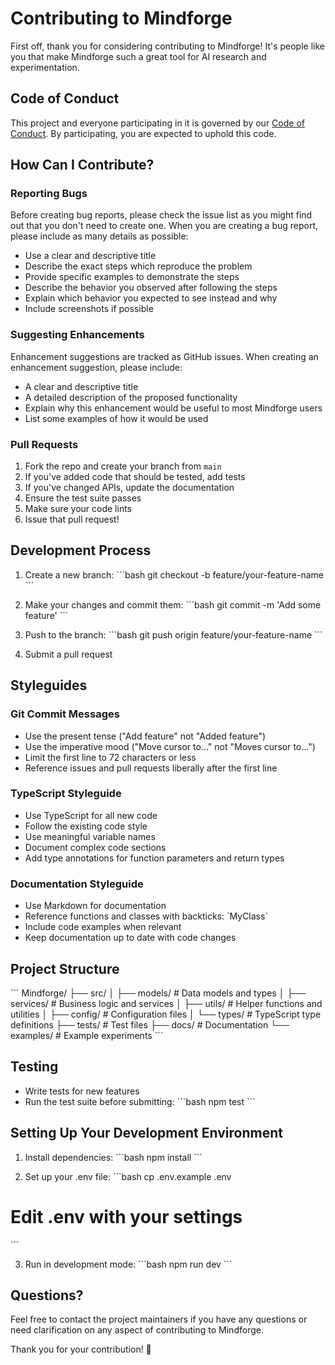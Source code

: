# Contributing to Mindforge

First off, thank you for considering contributing to Mindforge! It's people like you that make Mindforge such a great tool for AI research and experimentation.

## Code of Conduct

This project and everyone participating in it is governed by our [Code of Conduct](CODE_OF_CONDUCT.md). By participating, you are expected to uphold this code.

## How Can I Contribute?

### Reporting Bugs

Before creating bug reports, please check the issue list as you might find out that you don't need to create one. When you are creating a bug report, please include as many details as possible:

* Use a clear and descriptive title
* Describe the exact steps which reproduce the problem
* Provide specific examples to demonstrate the steps
* Describe the behavior you observed after following the steps
* Explain which behavior you expected to see instead and why
* Include screenshots if possible

### Suggesting Enhancements

Enhancement suggestions are tracked as GitHub issues. When creating an enhancement suggestion, please include:

* A clear and descriptive title
* A detailed description of the proposed functionality
* Explain why this enhancement would be useful to most Mindforge users
* List some examples of how it would be used

### Pull Requests

1. Fork the repo and create your branch from `main`
2. If you've added code that should be tested, add tests
3. If you've changed APIs, update the documentation
4. Ensure the test suite passes
5. Make sure your code lints
6. Issue that pull request!

## Development Process

1. Create a new branch:
\`\`\`bash
git checkout -b feature/your-feature-name
\`\`\`

2. Make your changes and commit them:
\`\`\`bash
git commit -m 'Add some feature'
\`\`\`

3. Push to the branch:
\`\`\`bash
git push origin feature/your-feature-name
\`\`\`

4. Submit a pull request

## Styleguides

### Git Commit Messages

* Use the present tense ("Add feature" not "Added feature")
* Use the imperative mood ("Move cursor to..." not "Moves cursor to...")
* Limit the first line to 72 characters or less
* Reference issues and pull requests liberally after the first line

### TypeScript Styleguide

* Use TypeScript for all new code
* Follow the existing code style
* Use meaningful variable names
* Document complex code sections
* Add type annotations for function parameters and return types

### Documentation Styleguide

* Use Markdown for documentation
* Reference functions and classes with backticks: \`MyClass\`
* Include code examples when relevant
* Keep documentation up to date with code changes

## Project Structure

\`\`\`
Mindforge/
├── src/
│   ├── models/      # Data models and types
│   ├── services/    # Business logic and services
│   ├── utils/       # Helper functions and utilities
│   ├── config/      # Configuration files
│   └── types/       # TypeScript type definitions
├── tests/           # Test files
├── docs/           # Documentation
└── examples/       # Example experiments
\`\`\`

## Testing

* Write tests for new features
* Run the test suite before submitting:
\`\`\`bash
npm test
\`\`\`

## Setting Up Your Development Environment

1. Install dependencies:
\`\`\`bash
npm install
\`\`\`

2. Set up your .env file:
\`\`\`bash
cp .env.example .env
# Edit .env with your settings
\`\`\`

3. Run in development mode:
\`\`\`bash
npm run dev
\`\`\`

## Questions?

Feel free to contact the project maintainers if you have any questions or need clarification on any aspect of contributing to Mindforge.

Thank you for your contribution! 🚀 